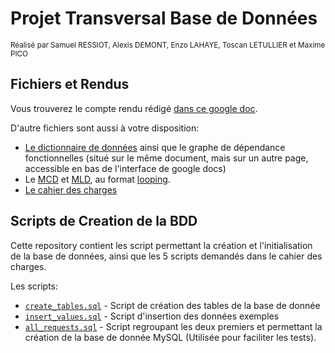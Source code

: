 # Projet Transversal Base de Données

<sup>Réalisé par Samuel RESSIOT, Alexis DEMONT, Enzo LAHAYE, Toscan LETULLIER et Maxime PICO<sup/>

## Fichiers et Rendus

Vous trouverez le compte rendu rédigé [dans ce google doc][doc-rendu].

D'autre fichiers sont aussi à votre disposition:
- [Le dictionnaire de données][dico] ainsi que le graphe de dépendance fonctionnelles
(situé sur le même document, mais sur un autre page, accessible en bas de l'interface de google docs)
- Le [MCD][mcd] et [MLD][mld], au format [looping][looping].
- [Le cahier des charges][monkas]

[doc-rendu]: https://docs.google.com/document/d/1sbfEMbjXPSe-90sBl1_OQGTHZuhHDpTwfHTCxo6qAqI/edit?usp=sharing
[dico]: https://docs.google.com/spreadsheets/d/1Vig4XA_3-VH6DWeNc9zAR5k3Yn6IOxXtWgvs6g5tWmE/edit?usp=sharing
[mcd]: https://drive.google.com/file/d/197Wm16EiG5GYb-9bWQRi8wiLePyhq_qc/view?usp=sharing
[mld]: https://drive.google.com/file/d/196GG2aNc3gqJqohAbfttr3Pz-fdoJo_7/view?usp=sharing
[looping]: https://www.looping-mcd.fr
[monkas]: https://drive.google.com/file/d/16gONbFvKBjyPST-mTrVheQ_bAhk8y2ug/view?usp=sharing

## Scripts de Creation de la BDD

Cette repository contient les script permettant la création et l'initialisation de la base de données, ainsi que les 5 scripts demandés dans le cahier des charges.

Les scripts:
- [`create_tables.sql`](https://github.com/Syudagye/projtrans-bdd/blob/master/create_tables.sql) - Script de création des tables de la base de donnée
- [`insert_values.sql`](https://github.com/Syudagye/projtrans-bdd/blob/master/insert_values.sql) - Script d'insertion des données exemples
- [`all_requests.sql`](https://github.com/Syudagye/projtrans-bdd/blob/master/all_requests.sql) - Script regroupant les deux premiers et permettant la création de la base de donnée MySQL (Utilisée pour faciliter les tests).

